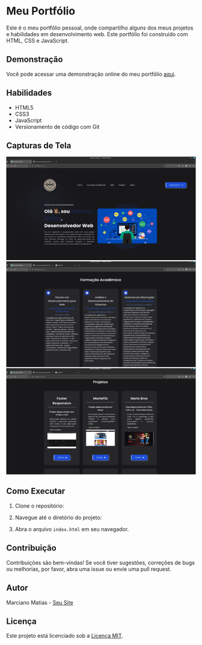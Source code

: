 # Meu Portfólio

Este é o meu portfólio pessoal, onde compartilho alguns dos meus projetos e habilidades em desenvolvimento web. Este portfólio foi construído com HTML, CSS e JavaScript.

## Demonstração

Você pode acessar uma demonstração online do meu portfólio [aqui](link_para_a_demo.com).


## Habilidades

- HTML5
- CSS3
- JavaScript
- Versionamento de código com Git

## Capturas de Tela

![Captura de Tela 1](src/img/tela.png)
![Captura de Tela 2](src/img/tela2.png)
![Captura de Tela 3](src/img/tela3.png)

## Como Executar

1. Clone o repositório:


2. Navegue até o diretório do projeto:


3. Abra o arquivo `index.html` em seu navegador.

## Contribuição

Contribuições são bem-vindas! Se você tiver sugestões, correções de bugs ou melhorias, por favor, abra uma issue ou envie uma pull request.

## Autor

Marciano Matias - [Seu Site](link_para_o_seu_site.com)

## Licença

Este projeto está licenciado sob a [Licença MIT](LICENSE).
